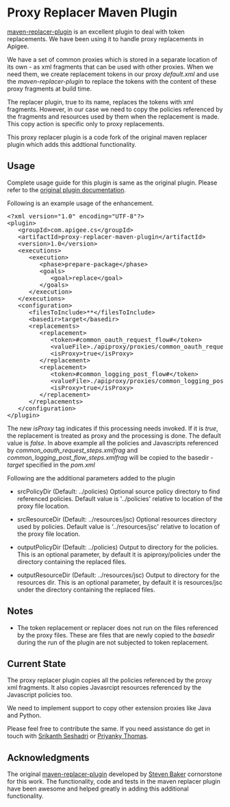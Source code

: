 Proxy Replacer Maven Plugin
=======================
[maven-replacer-plugin](https://code.google.com/p/maven-replacer-plugin/) is an excellent plugin to deal with token replacements. We have been using it to handle proxy replacements in Apigee. 

We have a set of common proxies which is stored in a separate location of its own - as xml fragments that can be used with other proxies. When we need them, we create replacement tokens in our proxy *default.xml* and use the *maven-replacer-plugin* to replace the tokens with the content of these proxy fragments at build time.

The replacer plugin, true to its name, replaces the tokens with xml fragments. However, in our case we need to copy the policies referenced by the fragments and resources used by them when the replacement is made. This copy action is specific only to proxy replacements.

This proxy replacer plugin is a code fork of the original maven replacer plugin which adds this addtional functionality.

Usage
---------

Complete usage guide for this plugin is same as the original plugin. Please refer to the [original plugin documentation](https://code.google.com/p/maven-replacer-plugin/wiki/UsageGuide).

Following is an example usage of the enhancement.

<pre>
&lt;?xml version=&quot;1.0&quot; encoding=&quot;UTF-8&quot;?&gt;
&lt;plugin&gt;
   &lt;groupId&gt;com.apigee.cs&lt;/groupId&gt;
   &lt;artifactId&gt;proxy-replacer-maven-plugin&lt;/artifactId&gt;
   &lt;version&gt;1.0&lt;/version&gt;
   &lt;executions&gt;
      &lt;execution&gt;
         &lt;phase&gt;prepare-package&lt;/phase&gt;
         &lt;goals&gt;
            &lt;goal&gt;replace&lt;/goal&gt;
         &lt;/goals&gt;
      &lt;/execution&gt;
   &lt;/executions&gt;
   &lt;configuration&gt;
      &lt;filesToInclude&gt;**&lt;/filesToInclude&gt;
      &lt;basedir&gt;target&lt;/basedir&gt;
      &lt;replacements&gt;
         &lt;replacement&gt;
            &lt;token&gt;#common_oauth_request_flow#&lt;/token&gt;
            &lt;valueFile&gt;./apiproxy/proxies/common_oauth_request_steps.xmlfrag&lt;/valueFile&gt;
            &lt;isProxy&gt;true&lt;/isProxy&gt;
         &lt;/replacement&gt;
         &lt;replacement&gt;
            &lt;token&gt;#common_logging_post_flow#&lt;/token&gt;
            &lt;valueFile&gt;./apiproxy/proxies/common_logging_post_flow_steps.xmlfrag&lt;/valueFile&gt;
            &lt;isProxy&gt;true&lt;/isProxy&gt;
         &lt;/replacement&gt;
      &lt;/replacements&gt;
   &lt;/configuration&gt;
&lt;/plugin&gt;
</pre>

The new *isProxy* tag indicates if this processing needs invoked. If it is *true*, the replacement is treated as proxy and the processing is done. The default value is *false*. In above example all the policies and Javascripts referenced by *common_oauth_request_steps.xmlfrag* and *common_logging_post_flow_steps.xmlfrag* will be copied to the basedir - *target* specified in the *pom.xml*

Following are the additional parameters added to the plugin

 * srcPolicyDir (Default: ../policies)
      Optional source policy directory to find referenced policies. Default value
      is '../policies' relative to location of the proxy file location.
      
 * srcResourceDir (Default: ../resources/jsc)
      Optional resources directory used by policies. Default value is
      '../resources/jsc' relative to location of the proxy file location.
      
 * outputPolicyDir (Default: ../policies)
      Output to directory for the policies. This is an optional parameter, by
      default it is apiproxy/policies under the directory containing the
      replaced files.

 * outputResourceDir (Default: ../resources/jsc)
      Output to directory for the resources dir. This is an optional parameter, by
      default it is resources/jsc under the directory containing the replaced
      files. 

Notes
--------
- The token replacement or replacer does not run on the files referenced by the proxy files. These are files that are newly copied to the *basedir* during the run of the plugin are not subjected to token replacement.

Current State
------------------
The proxy replacer plugin copies all the policies referenced by the proxy xml fragments. It also copies Javasrcipt resources referenced by the Javascript policies too.

We need to implement support to copy other extension proxies like Java and Python.

Please feel free to contribute the same. If you need assistance do get in touch with  [Srikanth Seshadri](sseshadri@apigee.com)  or [Priyanky Thomas](priyanky@apigee.com).

Acknowledgments
------------------------
The original [maven-replacer-plugin](https://code.google.com/p/maven-replacer-plugin/) developed by [Steven Baker](baker.steven.83@gmail.com) cornorstone for this work. The functionality, code and tests in the maven replacer plugin have been awesome and helped greatly in adding this additional functionality.



